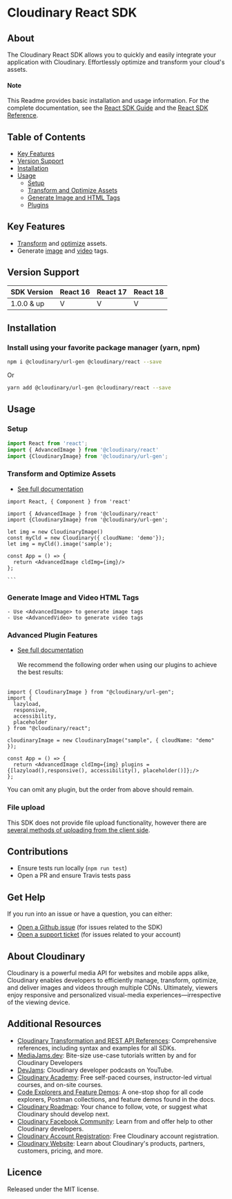 Cloudinary React SDK
=========================
## About
The Cloudinary React SDK allows you to quickly and easily integrate your application with Cloudinary.
Effortlessly optimize and transform your cloud's assets.

#### Note
This Readme provides basic installation and usage information.
For the complete documentation, see the [React SDK Guide](https://cloudinary.com/documentation/react_integration)
and the [React SDK Reference](https://cloudinary.com/documentation/sdks/js/frontend-frameworks/ReactSDK.html).


## Table of Contents
- [Key Features](#key-features)
- [Version Support](#Version-Support)
- [Installation](#installation)
- [Usage](#usage)
    - [Setup](#Setup)
    - [Transform and Optimize Assets](#Transform-and-Optimize-Assets)
    - [Generate Image and HTML Tags](#Generate-Image-and-Video-HTML-Tags)
    - [Plugins](#Advanced-Plugin-Features)

## Key Features
- [Transform](https://cloudinary.com/documentation/react_video_manipulation#video_transformation_examples) and
 [optimize](https://cloudinary.com/documentation/react_image_manipulation#image_optimizations) assets.
- Generate [image](https://cloudinary.com/documentation/react_image_manipulation#deliver_and_transform_images) and
 [video](https://cloudinary.com/documentation/react_video_manipulation#video_element) tags.

## Version Support
| SDK Version   | React 16   | React 17 | React 18 |
|---------------|------------|----------|----------|
| 1.0.0 & up    | V          | V        | V        |

## Installation
### Install using your favorite package manager (yarn, npm)
```bash
npm i @cloudinary/url-gen @cloudinary/react --save

```
Or
```bash
yarn add @cloudinary/url-gen @cloudinary/react --save
```

## Usage
### Setup
```javascript
import React from 'react';
import { AdvancedImage } from '@cloudinary/react'
import {CloudinaryImage} from '@cloudinary/url-gen';
```

### Transform and Optimize Assets
- [See full documentation](https://cloudinary.com/documentation/react_image_manipulation)

```tsx
import React, { Component } from 'react'

import { AdvancedImage } from '@cloudinary/react'
import {CloudinaryImage} from '@cloudinary/url-gen';

let img = new CloudinaryImage()
const myCld = new Cloudinary({ cloudName: 'demo'});
let img = myCld().image('sample');

const App = () => {
  return <AdvancedImage cldImg={img}/>
};
```
    ```
### Generate Image and Video HTML Tags
    - Use <AdvancedImage> to generate image tags
    - Use <AdvancedVideo> to generate video tags

### Advanced Plugin Features
- [See full documentation](https://cloudinary.com/documentation/react_integration#plugins)
<br/><br/>
We recommend the following order when using our plugins to achieve the best results:
<br/><br/>

```tsx
import { CloudinaryImage } from "@cloudinary/url-gen";
import {
  lazyload,
  responsive,
  accessibility,
  placeholder
} from "@cloudinary/react";

cloudinaryImage = new CloudinaryImage("sample", { cloudName: "demo" });

const App = () => {
  return <AdvancedImage cldImg={img} plugins = {[lazyload(),responsive(), accessibility(), placeholder()]};/>
};
```

You can omit any plugin, but the order from above should remain.

### File upload
This SDK does not provide file upload functionality, however there are [several methods of uploading from the client side](https://cloudinary.com/documentation/react_image_and_video_upload).

## Contributions
- Ensure tests run locally (```npm run test```)
- Open a PR and ensure Travis tests pass

## Get Help
If you run into an issue or have a question, you can either:
- [Open a Github issue](https://github.com/cloudinary/frontend-frameworks/issues)  (for issues related to the SDK)
- [Open a support ticket](https://cloudinary.com/contact) (for issues related to your account)

## About Cloudinary
Cloudinary is a powerful media API for websites and mobile apps alike, Cloudinary enables developers to efficiently manage, transform, optimize, and deliver images and videos through multiple CDNs. Ultimately, viewers enjoy responsive and personalized visual-media experiences—irrespective of the viewing device.


## Additional Resources
- [Cloudinary Transformation and REST API References](https://cloudinary.com/documentation/cloudinary_references): Comprehensive references, including syntax and examples for all SDKs.
- [MediaJams.dev](https://mediajams.dev/): Bite-size use-case tutorials written by and for Cloudinary Developers
- [DevJams](https://www.youtube.com/playlist?list=PL8dVGjLA2oMr09amgERARsZyrOz_sPvqw): Cloudinary developer podcasts on YouTube.
- [Cloudinary Academy](https://training.cloudinary.com/): Free self-paced courses, instructor-led virtual courses, and on-site courses.
- [Code Explorers and Feature Demos](https://cloudinary.com/documentation/code_explorers_demos_index): A one-stop shop for all code explorers, Postman collections, and feature demos found in the docs.
- [Cloudinary Roadmap](https://cloudinary.com/roadmap): Your chance to follow, vote, or suggest what Cloudinary should develop next.
- [Cloudinary Facebook Community](https://www.facebook.com/groups/CloudinaryCommunity): Learn from and offer help to other Cloudinary developers.
- [Cloudinary Account Registration](https://cloudinary.com/users/register/free): Free Cloudinary account registration.
- [Cloudinary Website](https://cloudinary.com): Learn about Cloudinary's products, partners, customers, pricing, and more.


## Licence
Released under the MIT license.
